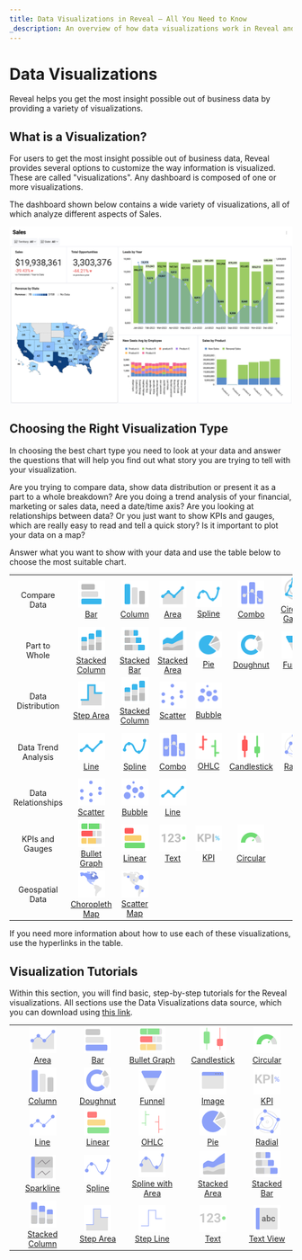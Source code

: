 ```yaml
---
title: Data Visualizations in Reveal – All You Need to Know  
_description: An overview of how data visualizations work in Reveal and how to customize them.
---
```


# Data Visualizations

Reveal helps you get the most insight possible out of business data by providing a variety of visualizations.

## What is a Visualization?

For users to get the most insight possible out of business data, Reveal provides several options to customize the way information is visualized. These are called "visualizations". Any dashboard is composed of one or more visualizations.

The dashboard shown below contains a wide variety of visualizations, all of which analyze different aspects of Sales.

![Reveal's log in screen](images/example-data-visualizations.png)

## Choosing the Right Visualization Type

In choosing the best chart type you need to look at your data and answer the questions that will help you find out what story you are trying to tell with your visualization.

Are you trying to compare data, show data distribution or present it as a part to a whole breakdown? Are you doing a trend analysis of your financial, marketing or sales data, need a date/time axis? Are you looking at relationships between data? Or you just want to show KPIs and gauges, which are really easy to read and tell a quick story? Is it important to plot your data on a map?

Answer what you want to show with your data and use the table below to choose the most suitable chart.

|                    |                                                                                                                                                                             |                                                                                                                                                                    |                                                                                             |                                                                                                   |                                                                                                            |                                                                                                            |                                                                                                                  |                                                        |                                                                             |                                                                             |
|:------------------:|:---------------------------------------------------------------------------------------------------------------------------------------------------------------------------:|:------------------------------------------------------------------------------------------------------------------------------------------------------------------:|:-------------------------------------------------------------------------------------------:|:-------------------------------------------------------------------------------------------------:|:----------------------------------------------------------------------------------------------------------:|:----------------------------------------------------------------------------------------------------------:|:----------------------------------------------------------------------------------------------------------------:|:------------------------------------------------------:|:---------------------------------------------------------------------------:|:---------------------------------------------------------------------------:|
| Compare Data   |                                          ![Bar Chart icon](images/bar-chart.png)<br/>[Bar](./chart-types/category-charts)                                           |                                 ![Column Chart icon](images/column-chart.png)<br/>[Column](./chart-types/category-charts)                                  | ![Area Chart icon](images/area-chart.png)<br/>[Area](./chart-types/category-charts) | ![Spline Chart icon](images/spline-chart.png)<br/>[Spline](./chart-types/category-charts) | ![Combo Chart icon](images/Combo-chart.png)<br/>[Combo](./chart-types/combo-charts) | ![Circular Gauge icon](images/circular-chart.png)<br/>[Circular Gauge](./chart-types/gauge-charts#circular-gauge) | ![Spline Area Chart icon](images/spline-area-chart.png)<br/>[Spline Area](./chart-types/category-charts) | ![OHLC Chart icon](images/ohlc-chart.png)<br/>[OHLC](./chart-types/financial-charts) | ![Candlestick Chart icon](images/candlestick-chart.png)<br/>[Candlestick](./chart-types/financial-charts) | ![Time Series Chart icon](images/time-series-chart.png)<br/>[Time Series](./chart-types/time-series-charts) |
| Part to Whole  |                          ![Stacked Column Chart icon](images/stacked-column-chart.png)<br/>[Stacked Column](./chart-types/category-charts)                          |                          ![Stacked Bar Chart icon](images/stacked-bar-chart.png)<br/>[Stacked Bar](./chart-types/category-charts)                          |       ![Stacked Area Chart icon](images/stacked-area-chart.png)<br/>[Stacked Area](./chart-types/category-charts)        |                        ![Pie Chart icon](images/pie-chart.png)<br/>[Pie](./chart-types/category-charts)                        |                     ![Doughnut Chart icon](images/doughnut-chart.png)<br/>[Doughnut](./chart-types/category-charts)                     |                        ![Funnel Chart icon](images/funnel-chart.png)<br/>[Funnel](./chart-types/category-charts)                        |                         ![Treemap Chart icon](images/treemap-chart.png)<br/>[Treemap](./chart-types/treemap-charts)                          |                                                        |                                                                             |                                                                             |
| Data Distribution |                                 ![Step Area Chart icon](images/step-area-chart.png)<br/>[Step Area](./chart-types/category-charts)                                  |                     ![Stacked Column Chart icon](images/stacked-column-chart.png)<br/>[Stacked Column](./chart-types/category-charts)                      |                 ![Scatter Chart icon](images/scatter-chart.png)<br/>[Scatter](./chart-types/scatter-bubble-charts)                 |                     ![Bubble Chart icon](images/bubble-chart.png)<br/>[Bubble](./chart-types/scatter-bubble-charts)                      |                                                                                                            |                                                                                                            |                                                                                                                  |                                                        |                                                                             |                                                                             |
| Data Trend Analysis |                                         ![Line Chart icon](images/line-chart.png)<br/>[Line](./chart-types/category-charts)                                         |                                 ![Spline Chart icon](images/spline-chart.png)<br/>[Spline](./chart-types/category-charts)                                  |                    ![Combo Chart icon](images/Combo-chart.png)<br/>[Combo](./chart-types/combo-charts)                    |                        ![OHLC Chart icon](images/ohlc-chart.png)<br/>[OHLC](./chart-types/financial-charts)                         |                  ![Candlestick Chart icon](images/candlestick-chart.png)<br/>[Candlestick](./chart-types/financial-charts)                   |                          ![Radial Chart icon](images/radial-chart.png)<br/>[Radial](./chart-types/radial-charts)                          |                     ![Time Series Chart icon](images/time-series-chart.png)<br/>[Time Series](./chart-types/time-series-charts)                      |                                                        |                                                                             |                                                                             |
| Data Relationships |                                 ![Scatter Chart icon](images/scatter-chart.png)<br/>[Scatter](./chart-types/scatter-bubble-charts)                                  |                              ![Bubble Chart icon](images/bubble-chart.png)<br/>[Bubble](./chart-types/scatter-bubble-charts)                               |                     ![Line Chart icon](images/line-chart.png)<br/>[Line](./chart-types/category-charts)                      |                                                                                                   |                                                                                                            |                                                                                                            |                                                                                                                  |                                                        |                                                                             |                                                                             |
| KPIs and Gauges |                        ![Bullet Graph Gauge icon](images/bullet-graph-gauge.png)<br/>[Bullet Graph](./chart-types/gauge-charts#bullet-graph)                        |                            ![Linear Gauge icon](images/linear-gauge.png)<br/>[Linear](./chart-types/gauge-charts#linear-gauge)                             |                     ![Text Chart icon](images/text-gauge.png)<br/>[Text](./chart-types/gauge-charts#text-gauge)                      |                             ![KPI Gauge icon](images/kpi.png)<br/>[KPI](./chart-types/kpi-gauge)                             |                       ![Circular Gauge icon](images/circular-gauge.png)<br/>[Circular](./chart-types/gauge-charts#circular-gauge)                       |                                                                                                            |                                                                                                                  |                                                        |                                                                             |                                                                             |
| Geospatial Data |                                ![Choropleth Map icon](images/choropleth-map.png)<br/>[Choropleth Map](./chart-types/choropleth-map)                                 |                                  ![Scatter Map icon](images/scatter-map.png)<br/>[Scatter Map](./chart-types/scatter-map)                                  |                                                                                             |                                                                                                   |                                                                                                            |                                                                                                            |                                                                                                                  |                                                        |                                                                             |                                                                             |



If you need more information about how to use each of these visualizations, use the hyperlinks in the table.

## Visualization Tutorials

Within this section, you will find basic, step-by-step tutorials for the Reveal visualizations. All sections use the Data Visualizations data source, which you can download using [this link](/data/Reveal_Visualization_Tutorials.xlsx).

| | | | | |
|:-:|:-:|:-:|:-:|:-:|
| ![Area Chart](images/area-chart-icon.png)<br/>[Area](tutorials-simple-charts) | ![Bar Chart](images/bar-chart-icon.png)<br/>[Bar](tutorials-simple-charts) | ![Bullet Graph Gauge](images/bullet-graph-icon.png)<br/>[Bullet Graph](tutorials-gauge#creating-a-bullet-graph) | ![Candlestick Chart](images/candlestick-chart-icon.png)<br/>[Candlestick](tutorials-candlestick) | ![Circular Gauge](images/circular-gauge-icon.png)<br/>[Circular](tutorials-gauge#creating-a-circular-gauge) |
| ![Column Chart](images/column-chart-icon.png)<br/>[Column](tutorials-simple-charts) | ![Doughnut Chart](images/doughnut-chart-icon.png)<br/>[Doughnut](tutorials-simple-charts) | ![Funnel Chart](images/funnel-chart-icon.png)<br/>[Funnel](tutorials-simple-charts) | ![Web View](images/image-view-icon.png)<br/>[Image](/docs/user/tutorials-image.md) | ![kpi](images/kpi-icon.png)<br/>[KPI](tutorials-kpi-gauge) |
| ![Line Chart](images/line-chart-icon.png)<br/>[Line](tutorials-simple-charts) | ![Linear Gauge](images/linear-gauge-icon.png)<br/>[Linear](tutorials-gauge#creating-a-linear-gauge) | ![OHLC Chart](images/ohlc-chart-icon.png)<br/>[OHLC](tutorials-ohlc) | ![Pie Chart](images/pie-chart-icon.png)<br/>[Pie](tutorials-simple-charts) | ![Circular Chart](images/radial-chart-icon.png)<br/>[Radial](tutorials-simple-charts) |
| ![Sparkline Chart](images/sparkline-chart-icon.png)<br/>[Sparkline](tutorials-sparkline-charts) | ![Spline Chart](images/spline-chart-icon.png)<br/>[Spline](tutorials-simple-charts) | ![Spline Area](images/spline-area-icon.png)<br/>[Spline with Area](tutorials-simple-charts) | ![Stacked Area Chart](images/stacked-area-chart-icon.png)<br/>[Stacked Area](tutorials-stacked-charts) | ![Stacked Bar Chart](images/stacked-bar-chart-icon.png)<br/>[Stacked Bar](tutorials-stacked-charts) |
| ![Stacked Column Chart](images/stacked-column-chart-icon.png)<br/>[Stacked Column](tutorials-stacked-charts) | ![Step Area Chart](images/step-area-chart-icon.png)<br/>[Step Area](tutorials-simple-charts) | ![Step Line Chart](images/step-line-chart-icon.png)<br/>[Step Line](tutorials-simple-charts) | ![Text Gauge](images/text-gauge-icon.png)<br/>[Text](tutorials-gauge#creating-a-text-gauge) | ![Text View](images/text-view-icon.png)<br/>[Text View](tutorials-text-view) |
